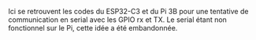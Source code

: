 Ici se retrouvent les codes du ESP32-C3 et du Pi 3B pour une tentative de communication en serial avec les GPIO rx et TX.
Le serial étant non fonctionnel sur le Pi, cette idée a été embandonnée.
